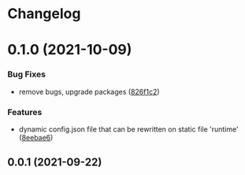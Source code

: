 # Changelog
# 0.1.0 (2021-10-09)


### Bug Fixes

* remove bugs, upgrade packages ([826f1c2](https://github.com/platyplus/platydev/commit/826f1c2c2147ed1b436e9f58b36d1fc4346d7f91))


### Features

* dynamic config.json file that can be rewritten on static file 'runtime' ([8eebae6](https://github.com/platyplus/platydev/commit/8eebae64d4039e6a05503abb58b03c11dfaaf9b6))



## 0.0.1 (2021-09-22)
